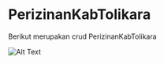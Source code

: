 # PerizinanKabTolikara
Berikut merupakan crud PerizinanKabTolikara

<img src="PerizinanKabTolikara/halaman_login.png" alt="Alt Text">




